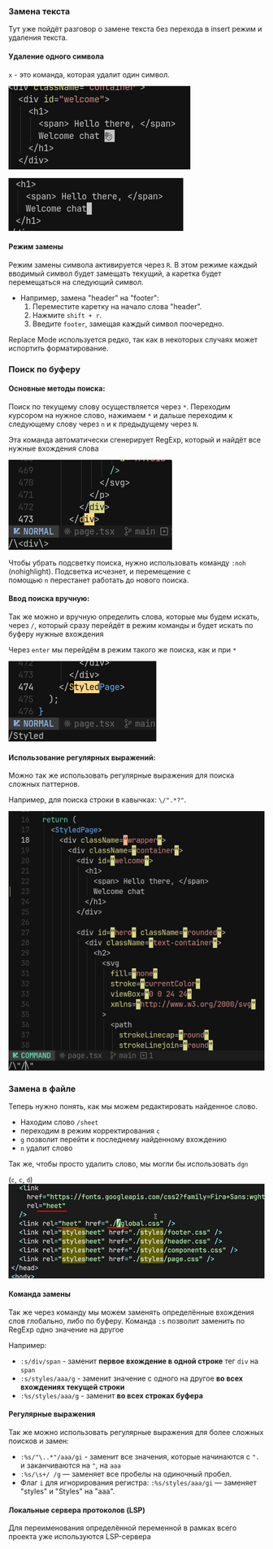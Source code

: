 
### Замена текста

Тут уже пойдёт разговор о замене текста без перехода в insert режим и удаления текста.

#### Удаление одного символа

`x` - это команда, которая удалит один символ.

![](_png/503bda10b609f6e03942e20eea102f28.png)

![](_png/b7429730f2d15337899b39c6c37eb400.png)

#### Режим замены

Режим замены символа активируется через `R`. В этом режиме каждый вводимый символ будет замещать текущий, а каретка будет перемещаться на следующий символ.

- Например, замена "header" на "footer":
	1. Переместите каретку на начало слова "header".
	2. Нажмите `shift + r`.
	3. Введите `footer`, замещая каждый символ поочередно.

Replace Mode используется редко, так как в некоторых случаях может испортить форматирование.

### Поиск по буферу

#### Основные методы поиска:

Поиск по текущему слову осуществляется через `*`. Переходим курсором на нужное слово, нажимаем `*` и дальше переходим к следующему слову через `n` и к предыдущему через `N`.

Эта команда автоматически сгенерирует RegExp, который и найдёт все нужные вхождения слова

![](_png/3dff87ba08cfb11e809aaf8c001b66ac.png)

Чтобы убрать подсветку поиска, нужно использовать команду `:noh` (nohighlight). Подсветка исчезнет, и перемещение с помощью `n` перестанет работать до нового поиска.

#### Ввод поиска вручную:

Так же можно и вручную определить слова, которые мы будем искать, через `/`, который сразу перейдёт в режим команды и будет искать по буферу нужные вхождения

Через `enter` мы перейдём в режим такого же поиска, как и при `*`

![](_png/75965b884bdd9992b6f90e2a766f0435.png)

#### Использование регулярных выражений:

Можно так же использовать регулярные выражения для поиска сложных паттернов.

Например, для поиска строки в кавычках: `\/".*?"`.

![](_png/6d4555cdf66309f8503724afb75022d1.png)

### Замена в файле

Теперь нужно понять, как мы можем редактировать найденное слово.

- Находим слово `/sheet`
- переходим в режим корректирования `c`
- `g` позволит перейти к последнему найденному вхождению
- `n` удалит слово

Так же, чтобы просто удалить слово, мы могли бы использовать `dgn`

(`c`, `c`, `d`)
![](_png/b394bef67a68f9d304ea399d9b123294.png)

#### Команда замены

Так же через команду мы можем заменять определённые вхождения слов глобально, либо по буферу. Команда `:s` позволит заменить по RegExp одно значение на другое

Например:
- `:s/div/span` - заменит **первое вхождение в одной строке** тег `div` на `span`
- `:s/styles/aaa/g` - заменит значение с одного на другое **во всех вхождениях текущей строки** 
- `:%s/styles/aaa/g` - заменит **во всех строках буфера**

#### Регулярные выражения

Так же можно использовать регулярные выражения для более сложных поисков и замен:

- `:%s/"\..*"/aaa/gi` - заменит все значения, которые начинаются с `".` и заканчиваются на `"`, на `aaa`
- `:%s/\s+/ /g` — заменяет все пробелы на одиночный пробел.
- Флаг `i` для игнорирования регистра: `:%s/styles/aaa/gi` — заменяет "styles" и "Styles" на "aaa".

#### Локальные сервера протоколов (LSP)

Для переименования определённой переменной в рамках всего проекта уже используются LSP-сервера